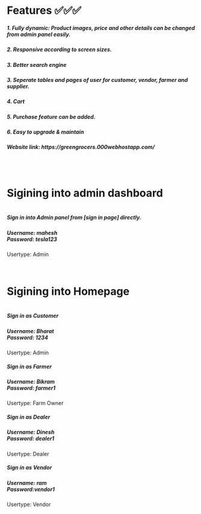 <h1>Features ✅✅✅ </h1>
   <h5> 1. Fully dynamic: Product images, price and other details can be changed from admin panel easily.</h5>
   <h5> 2. Responsive according to screen sizes. </h5>
   <h5> 3. Better search engine  </h5>
   <h5> 3. Seperate tables and pages of user for customer, vendor, farmer and supplier. </h5>
   <h5> 4. Cart   </h5>
   <h5> 5. Purchase feature can be added.  </h5>
   <h5> 6. Easy to upgrade & maintain  </h5>
   <h5>Website link: https://greengrocers.000webhostapp.com/ </h5>
   </br></br>
   
<h1> Sigining into admin dashboard <h1> 
 <h5>Sign in into Admin panel from [sign in page] directly.</h5>
<h5>Username: mahesh <BR>
Password: tesla123 </h5>
Usertype: Admin <BR>
</br></br>
    
<h1> Sigining into Homepage <h1> 

<h5>Sign in as Customer</h5>
<h5>Username: Bharat <BR>
Password: 1234 </h5>
Usertype: Admin <BR>

<h5>Sign in as Farmer</h5>
<h5>Username:  Bikram <BR>
Password: farmer1  </h5>
Usertype: Farm Owner<BR>

<h5>Sign in as Dealer</h5>
<h5>Username: Dinesh <BR>
Password: dealer1</h5>
Usertype: Dealer <BR>

<h5>Sign in as Vendor</h5>
<h5>Username: ram <BR>
Password:vendor1 </h5>
Usertype: Vendor <BR>



